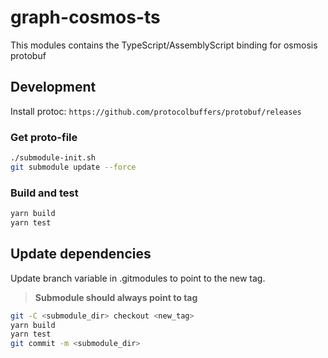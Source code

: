 # graph-cosmos-ts

This modules contains the TypeScript/AssemblyScript binding for osmosis protobuf

## Development

Install protoc: `https://github.com/protocolbuffers/protobuf/releases`

### Get proto-file

```bash
./submodule-init.sh
git submodule update --force
```

### Build and test

```bash
yarn build
yarn test
```

## Update dependencies

Update branch variable in .gitmodules to point to the new tag.

> **Submodule should always point to tag**

```bash
git -C <submodule_dir> checkout <new_tag>
yarn build
yarn test
git commit -m <submodule_dir>
```
